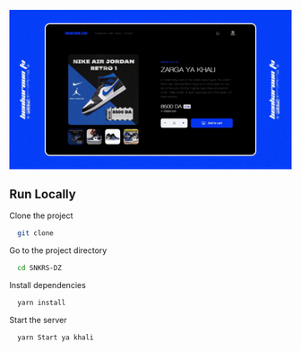 ![plot](./src/video/snkrs.gif)

## Run Locally

Clone the project

```bash
  git clone 
```

Go to the project directory

```bash
  cd SNKRS-DZ
```

Install dependencies

```bash
  yarn install
```

Start the server

```bash
  yarn Start ya khali
```
